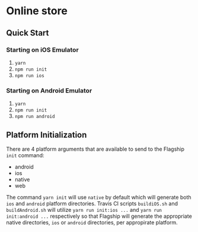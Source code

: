 # Online store


## Quick Start

### Starting on iOS Emulator

1. `yarn`
2. `npm run init`
3. `npm run ios`

### Starting on Android Emulator

1. `yarn`
2. `npm run init`
3. `npm run android`

## Platform Initialization

There are 4 platform arguments that are available to send to the Flagship `init` command:

- android
- ios
- native
- web

The command `yarn init` will use `native` by default which will generate both `ios` and `android`
platform directories. Travis CI scripts `buildiOS.sh` and `buildAndroid.sh` will utilize
`yarn run init:ios ...` and `yarn run init:android ...` respectively so that Flagship will generate
the appropriate native directories, `ios` or `android` directories, per appropirate platform.

